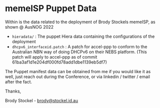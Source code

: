 # memeISP Puppet Data

Within is the data related to the deployment of Brody Stockels memeISP, as shown @ AusNOG 2022

- `hieradata/` : The puppet Hiera data containing the configurations of the deployment
- `dhcpv6_interfaceid.patch` : A patch for accel-ppp to conform to the Australian NBN way of doing DHCPv6 on their NEBS platform. (This patch will apply to accel-ppp as of commit 61ba3af1d1e204df000fd78add1dbe1139eb5df7)

The Puppet manifest data can be obtained from me if you would like it as well, just reach out during the Conference, or via linkedin / twitter / email after the fact.

Thanks,

Brody Stockel - <brody@stockel.id.au>
